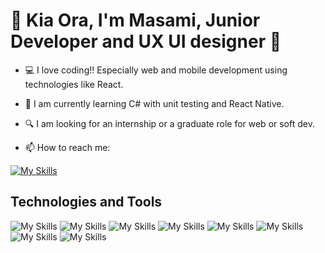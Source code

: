 # 🌈 Kia Ora, I'm Masami, Junior Developer and UX UI designer 🐣 

- 💻 I love coding!! Especially web and mobile development using technologies like React. 

- 🌱 I am currently learning C# with unit testing and React Native. 

- 🔍 I am looking for an internship or a graduate role for web or soft dev.
  
- 📫 How to reach me:

[![My Skills](https://skillicons.dev/icons?i=linkedin)](https://www.linkedin.com/in/masami-stonebridge-0a0a35253/ )


## Technologies and Tools
![My Skills](https://skillicons.dev/icons?i=js,html,css)
![My Skills](https://skillicons.dev/icons?i=react)
![My Skills](https://skillicons.dev/icons?i=nodejs)
![My Skills](https://skillicons.dev/icons?i=cs,py)
![My Skills](https://skillicons.dev/icons?i=django)
![My Skills](https://skillicons.dev/icons?i=bootstrap,sass)
![My Skills](https://skillicons.dev/icons?i=godot,py)
![My Skills](https://skillicons.dev/icons?i=figma&theme=light)
